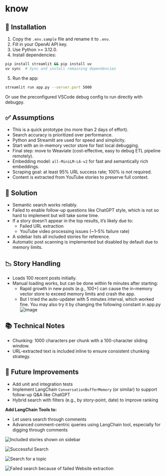 # know

## 🚀 Installation

1. Copy the `.env.sample` file and rename it to `.env`.
2. Fill in your OpenAI API key.
3. Use Python >= 3.12.0.
4. Install dependencies:

```bash
pip install streamlit && pip install uv
uv sync  # Sync and install remaining dependencies
```

5. Run the app:

```bash
streamlit run app.py --server.port 5000
```

Or use the preconfigured VSCode debug config to run directly with debugpy.

## ✅ Assumptions

- This is a quick prototype (no more than 2 days of effort).
- Search accuracy is prioritized over performance.
- Python and Streamlit are used for speed and simplicity.
- Start with an in-memory vector store for fast local debugging.
- Final step: move to Weaviate (cost-effective, easy to debug ETL pipeline remotely).
- Embedding model: `all-MiniLM-L6-v2` for fast and semantically rich embeddings.
- Scraping goal: at least 95% URL success rate; 100% is not required.
- Content is extracted from YouTube stories to preserve full context.


## 🧠 Solution

- Semantic search works reliably.
- Failed to enable follow-up questions like ChatGPT style, which is not so hard to implement but will take some time.
- If a story doesn’t appear in the top results, it’s likely due to:
    - Failed URL extraction
    - YouTube video processing issues (~1–5% failure rate)
- A sidebar lists all included stories for reference.
- Automatic post scanning is implemented but disabled by default due to memory limits.


## 📉 Story Handling

- Loads 100 recent posts initially.
- Manual loading works, but can be done within fe minutes after starting:
    - Rapid growth in new posts (e.g., 100+) can cause the in-memory vector store to exceed memory limits and crash the app.
    - But I tried the auto-updater with 5 minutes interval, which worked fine. You may also try it by changing the following constant in app.py
![image](https://github.com/user-attachments/assets/7e940561-7faf-4bea-9cf1-bef5c5266762)



## 📚 Technical Notes

- Chunking: 1000 characters per chunk with a 100-character sliding window.
- URL-extracted text is included inline to ensure consistent chunking strategy.


## 🔧 Future Improvements

- Add unit and integration tests
- Implement LangChain `ConversationBufferMemory` (or similar) to support follow-up Q\&A like ChatGPT
- Hybrid search with filters (e.g., by story-point, date) to improve ranking

**Add LangChain Tools to:**

- Let users search through comments
- Advanced comment-centric queries using LangChain tool, especially for digging through comments


![Included stories shown on sidebar](https://github.com/user-attachments/assets/be81e28a-5803-46ec-a280-78daa485f984)


![Successful Search](https://github.com/user-attachments/assets/f94f398e-10c9-406b-9ce1-c2442a753dae)

![Search for a topic](https://github.com/user-attachments/assets/db43175b-efdd-46f5-a850-df0a8a032d23)

![Failed search because of failed Website extraction](https://github.com/user-attachments/assets/fab8b275-146f-43f3-a330-b9845940f804)






